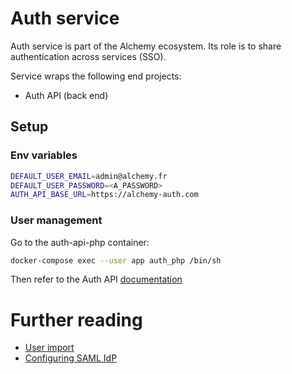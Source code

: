 # Auth service

Auth service is part of the Alchemy ecosystem.
Its role is to share authentication across services (SSO).

Service wraps the following end projects:
- Auth API (back end)

## Setup

### Env variables

```bash
DEFAULT_USER_EMAIL=admin@alchemy.fr
DEFAULT_USER_PASSWORD=<A_PASSWORD>
AUTH_API_BASE_URL=https://alchemy-auth.com
```

### User management

Go to the auth-api-php container:

```bash
docker-compose exec --user app auth_php /bin/sh
```

Then refer to the Auth API [documentation](./api/README.md)

# Further reading

- [User import](./doc/user-import.md)
- [Configuring SAML IdP](./doc/saml.md)
